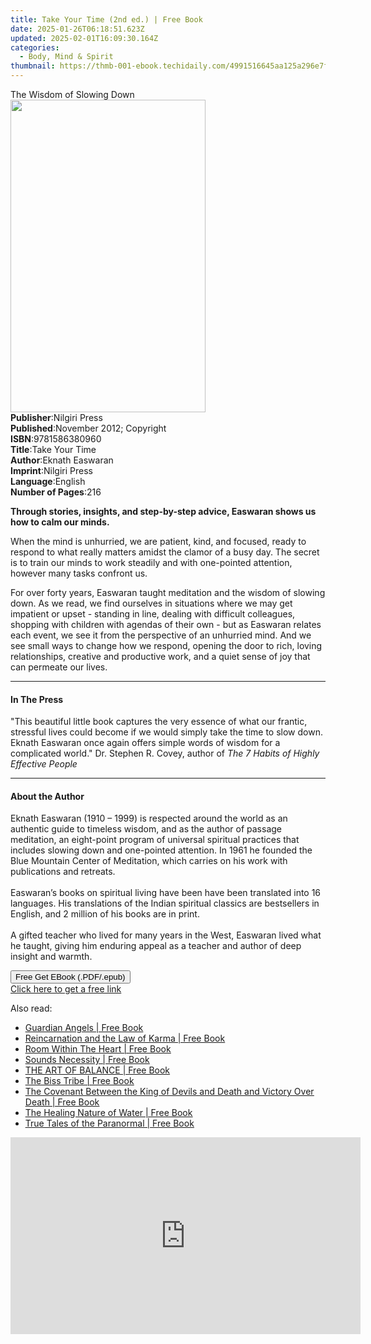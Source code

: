 ```yaml
---
title: Take Your Time (2nd ed.) | Free Book
date: 2025-01-26T06:18:51.623Z
updated: 2025-02-01T16:09:30.164Z
categories:
  - Body, Mind & Spirit
thumbnail: https://thmb-001-ebook.techidaily.com/4991516645aa125a296e7fe9fe59d9cdd1be26a3ba0df3b17f1ec0a1871198fa.jpg
---
```

<main id="book-container">
  <div class="flex flex-col">
    <div class="book-brief flex-1 py-6 px-4 sm:p-6 md:py-10 md:px-8">
      <!-- brief-->
      <div class="book-brief-main">The Wisdom of Slowing Down</div>
    </div>
    <div
      class="book-meta-info flex-1 grid gap-4 col-start-1 col-end-3 row-start-1 sm:mb-6 sm:grid-cols-4 lg:gap-6 lg:col-start-2 lg:row-end-6 lg:row-span-6 lg:mb-0"
    >
      <div
        class="book-meta-info-left place-content-center mt-4 p-4 text-sm leading-6 col-start-2 col-span-2 dark:text-slate-400"
      >
        <img
          class="w-full h-500 object-cover rounded-lg sm:h-255 sm:col-span-2 lg:col-span-full"
          src="https://img-001-ebook.techidaily.com/311e91155cc7f8ebe6d3a742320645293849a825e793542a3475627a1a91d9a5.jpg"
          alt=""
          width="312"
          height="500"
        />
      </div>
      <div
        class="book-meta-info-right mt-2 col-start-1 row-start-2 col-span-3 self-center"
      >
        <!-- meta data  -->
        <div class="flex flex-col px-4 md:px-8">
          <div class="flex-1">
            <strong>Publisher</strong>:<span class="px-2">Nilgiri Press</span>
          </div>
          <div class="flex-1">
            <strong>Published</strong>:<span class="px-2"
              >November 2012; Copyright</span
            >
          </div>
          <div class="flex-1">
            <strong>ISBN</strong>:<span class="px-2">9781586380960</span>
          </div>
          <div class="flex-1">
            <strong>Title</strong>:<span class="px-2">Take Your Time</span>
          </div>
          <div class="flex-1">
            <strong>Author</strong>:<span class="px-2">Eknath Easwaran</span>
          </div>
          <div class="flex-1">
            <strong>Imprint</strong>:<span class="px-2">Nilgiri Press</span>
          </div>
          <div class="flex-1">
            <strong>Language</strong>:<span class="px-2">English</span>
          </div>
          <div class="flex-1">
            <strong>Number of Pages</strong>:<span class="px-2">216</span>
          </div>
        </div>
      </div>
    </div>
    <div class="book-description flex-1 py-6 px-4 sm:p-6 md:py-10 md:px-8">
      <div class="book-description-main">
        <div accordion-content="" id="description">
          <p>
            <b
              >Through stories, insights, and step-by-step advice, Easwaran
              shows us how to calm our minds.</b
            >
          </p>
          <p>
            When the mind is unhurried, we are patient, kind, and focused, ready
            to respond to what really matters amidst the clamor of a busy day.
            The secret is to train our minds to work steadily and with
            one-pointed attention, however many tasks confront us.
          </p>
          <p>
            For over forty years, Easwaran taught meditation and the wisdom of
            slowing down. As we read, we find ourselves in situations where we
            may get impatient or upset - standing in line, dealing with
            difficult colleagues, shopping with children with agendas of their
            own - but as Easwaran relates each event, we see it from the
            perspective of an unhurried mind. And we see small ways to change
            how we respond, opening the door to rich, loving relationships,
            creative and productive work, and a quiet sense of joy that can
            permeate our lives.
          </p>
        </div>
      </div>
    </div>
    <div class="book-excerpts flex-1 py-6 px-4 sm:p-6 md:py-10 md:px-8">
      <!-- excerpts-->
      <div class="book-excerpts-main">
        <hr />
        <h4 class="placeholder placeholder-heading">
          <span>In The Press</span>
        </h4>
        <p>
          "This beautiful little book captures the very essence of what our
          frantic, stressful lives could become if we would simply take the time
          to slow down. Eknath Easwaran once again offers simple words of wisdom
          for a complicated world." Dr. Stephen R. Covey, author of
          <i>The 7 Habits of Highly Effective People</i>
        </p>
      </div>
    </div>
    <div class="book-about-author flex-1 py-6 px-4 sm:p-6 md:py-10 md:px-8">
      <!-- about author-->
      <div class="book-main-author-main">
        <hr />
        <h4 class="placeholder placeholder-heading">
          <span>About the Author</span>
        </h4>
        <p>
          Eknath Easwaran (1910 – 1999) is respected around the world as an
          authentic guide to timeless wisdom, and as the author of passage
          meditation, an eight-point program of universal spiritual practices
          that includes slowing down and one-pointed attention. In 1961 he
          founded the Blue Mountain Center of Meditation, which carries on his
          work with publications and retreats.<br /><br />Easwaran’s books on
          spiritual living have been have been translated into 16 languages. His
          translations of the Indian spiritual classics are bestsellers in
          English, and 2 million of his books are in print.<br /><br />A gifted
          teacher who lived for many years in the West, Easwaran lived what he
          taught, giving him enduring appeal as a teacher and author of deep
          insight and warmth.<br />
        </p>
      </div>
    </div>
    <div class="book-free-get flex-1 py-6 px-4 sm:p-6 md:py-10 md:px-8">
      <button
        id="btn-free-get"
        class="bg-blue-500 hover:bg-blue-700 text-white font-bold py-2 px-4 rounded"
      >
        Free Get EBook (.PDF/.epub)
      </button>
      <div id="countdown-display" class="px-2 text-lg mt-2"></div>
      <a
        id="free-link"
        class="hidden bg-blue-500 hover:bg-blue-700 text-white font-bold py-2 px-4 rounded"
        href="https://www.ebooks.com/en-us/book/96466864/take-your-time/eknath-easwaran/"
        target="_blank"
        >Click here to get a free link</a
      >
    </div>
    <script>
      let countdownTime = 0;
      let countdownInterval = null;
      document
        .getElementById('btn-free-get')
        .addEventListener('click', startCountdown);
      function startCountdown() {
        countdownTime = new Date().getTime() + 60000 * 3;
        countdownInterval = setInterval(updateCountdown, 1000);
        document.getElementById('btn-free-get').disabled = true;
        document
          .getElementById('btn-free-get')
          .classList.add('bg-gray-500', 'cursor-not-allowed');
      }
      function updateCountdown() {
        let currentTime = new Date().getTime();
        let timeLeft = countdownTime - currentTime;
        let secondsLeft = Math.floor(timeLeft / 1000);
        document.getElementById('countdown-display').innerHTML =
          `Remaining time: ${secondsLeft} seconds.`;
        if (secondsLeft <= 0) {
          clearInterval(countdownInterval);
          document.getElementById('btn-free-get').classList.add('hidden');
          document.getElementById('free-link').classList.remove('hidden');
          document.getElementById('countdown-display').innerHTML = '';
        }
      }
    </script>
  </div>
</main>

<ins class="adsbygoogle"
      style="display:block"
      data-ad-client="ca-pub-7571918770474297"
      data-ad-slot="8358498916"
      data-ad-format="auto"
      data-full-width-responsive="true"></ins>
    

<span class="atpl-alsoreadstyle">Also read:</span>
<div><ul>
<li><a href="https://novels-ebooks.techidaily.com/211423851-9781800653900-guardian-angels/"><u>Guardian Angels | Free Book</u></a></li>
<li><a href="https://novels-ebooks.techidaily.com/211424088-9781398848221-reincarnation-and-the-law-of-karma/"><u>Reincarnation and the Law of Karma | Free Book</u></a></li>
<li><a href="https://novels-ebooks.techidaily.com/211424281-9781963851236-room-within-the-heart/"><u>Room Within The Heart | Free Book</u></a></li>
<li><a href="https://novels-ebooks.techidaily.com/211424266-9781738971336-sounds-necessity/"><u>Sounds Necessity | Free Book</u></a></li>
<li><a href="https://novels-ebooks.techidaily.com/211424274-9798330314409-the-art-of-balance/"><u>THE ART OF BALANCE | Free Book</u></a></li>
<li><a href="https://novels-ebooks.techidaily.com/211424250-9781945875762-the-biss-tribe/"><u>The Biss Tribe | Free Book</u></a></li>
<li><a href="https://novels-ebooks.techidaily.com/211424318-9781964744254-the-covenant-between-the-king-of-devils-and-death-and-victory-over-death/"><u>The Covenant Between the King of Devils and Death and Victory Over Death | Free Book</u></a></li>
<li><a href="https://novels-ebooks.techidaily.com/211423895--the-healing-nature-of-water/"><u>The Healing Nature of Water | Free Book</u></a></li>
<li><a href="https://novels-ebooks.techidaily.com/211424085-9781398841987-true-tales-of-the-paranormal/"><u>True Tales of the Paranormal | Free Book</u></a></li>
</ul></div>

<!-- affiliate ads begin -->
<iframe width="560" height="315" src="https://www.youtube.com/embed/hHPljBHrvkA?si=HwdfDM9rlbABSIrx" title="YouTube video player" frameborder="0" allow="accelerometer; autoplay; clipboard-write; encrypted-media; gyroscope; picture-in-picture; web-share" referrerpolicy="strict-origin-when-cross-origin" allowfullscreen></iframe>
<!-- affiliate ads end -->

